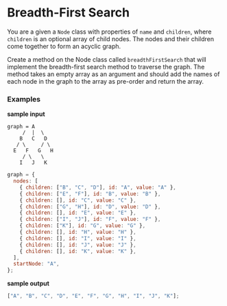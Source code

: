 # Breadth-First Search

You are a given a `Node` class with properties of `name` and `children`, where `children` is an optional array of child nodes. The nodes and their children come together to form an acyclic graph.

Create a method on the Node class called `breadthFirstSearch` that will implement the breadth-first search method to traverse the graph. The method takes an empty array as an argument and should add the names of each node in the graph to the array as pre-order and return the array.

### Examples

**sample input**

```
graph = A
     /  |  \
    B   C   D
   / \     / \
  E   F   G   H
     / \   \
    I   J   K
```

```javascript
graph = {
  nodes: [
    { children: ["B", "C", "D"], id: "A", value: "A" },
    { children: ["E", "F"], id: "B", value: "B" },
    { children: [], id: "C", value: "C" },
    { children: ["G", "H"], id: "D", value: "D" },
    { children: [], id: "E", value: "E" },
    { children: ["I", "J"], id: "F", value: "F" },
    { children: ["K"], id: "G", value: "G" },
    { children: [], id: "H", value: "H" },
    { children: [], id: "I", value: "I" },
    { children: [], id: "J", value: "J" },
    { children: [], id: "K", value: "K" },
  ],
  startNode: "A",
};
```

**sample output**

```javascript
["A", "B", "C", "D", "E", "F", "G", "H", "I", "J", "K"];
```
